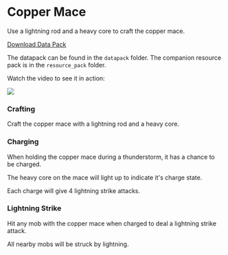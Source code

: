 # Copper Mace
Use a lightning rod and a heavy core to craft the copper mace.

[Download Data Pack](https://github.com/carsons-datapacks/copper_mace/archive/refs/heads/main.zip)

The datapack can be found in the `datapack` folder.
The companion resource pack is in the `resource_pack` folder.

Watch the video to see it in action:

[![](https://i.ytimg.com/vi/64UgGYdaHYs/hqdefault.jpg)](https://youtu.be/64UgGYdaHYs)

### Crafting
Craft the copper mace with a lightning rod and a heavy core.

### Charging
When holding the copper mace during a thunderstorm, it has a chance to be charged.

The heavy core on the mace will light up to indicate it's charge state.

Each charge will give 4 lightning strike attacks.

### Lightning Strike
Hit any mob with the copper mace when charged to deal a lightning strike attack.

All nearby mobs will be struck by lightning.

